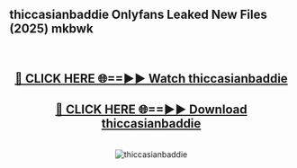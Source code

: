 <h2>thiccasianbaddie Onlyfans Leaked New Files (2025) mkbwk</h2>
<br>
<div align="center">
<h2><a href="https://mediafiles.top/thiccasianbaddie&ref=git" rel="nofollow">🔴 CLICK HERE 🌐==►► Watch thiccasianbaddie</a></h2>
<h2><a href="https://mediafiles.top/thiccasianbaddie&ref=git" rel="nofollow">🔴 CLICK HERE 🌐==►► Download thiccasianbaddie</a></h2>
<br>
<a href="https://mediafiles.top/thiccasianbaddie&ref=git" rel="nofollow" data-target="animated-image.originalLink"><img src="https://i.ibb.co.com/xMMVF88/686577567.gif" alt="thiccasianbaddie" style="max-width: 100%; display: inline-block;" data-target="animated-image.originalImage"></a>
</div>
<br>
<br>
